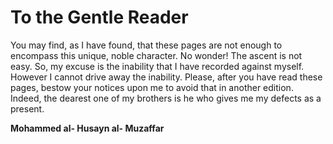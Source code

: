 To the Gentle Reader
====================

You may find, as I have found, that these pages are not enough to
encompass this unique, noble character. No wonder! The ascent is not
easy. So, my excuse is the inability that I have recorded against
myself. However I cannot drive away the inability. Please, after you
have read these pages, bestow your notices upon me to avoid that in
another edition. Indeed, the dearest one of my brothers is he who gives
me my defects as a present.

**Mohammed al- Husayn al- Muzaffar**
